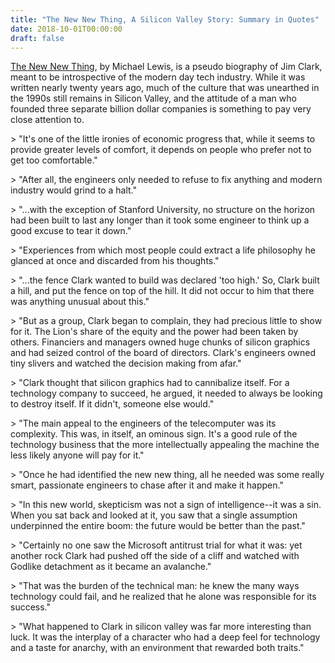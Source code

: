 ```yaml
---
title: "The New New Thing, A Silicon Valley Story: Summary in Quotes"
date: 2018-10-01T00:00:00
draft: false
---
```


[The New New Thing](https://www.amazon.com/New-Thing-Silicon-Valley-Story/dp/0393347818/ref=tmm_pap_swatch_0?_encoding=UTF8&amp;qid=1541260718&amp;sr=8-1), by Michael Lewis, is a pseudo biography of Jim Clark, meant to be introspective of the modern day tech industry. While it was written nearly twenty years ago, much of the culture that was unearthed in the 1990s still remains in Silicon Valley, and the attitude of a man who founded three separate billion dollar companies is something to pay very close attention to.

&gt; &#34;It&#39;s one of the little ironies of economic progress that, while it seems to provide greater levels of comfort, it depends on people who prefer not to get too comfortable.&#34;

&gt; &#34;After all, the engineers only needed to refuse to fix anything and modern industry would grind to a halt.&#34;

&gt; &#34;...with the exception of Stanford University, no structure on the horizon had been built to last any longer than it took some engineer to think up a good excuse to tear it down.&#34;

&gt; &#34;Experiences from which most people could extract a life philosophy he glanced at once and discarded from his thoughts.&#34;

&gt; &#34;...the fence Clark wanted to build was declared &#39;too high.&#39; So, Clark built a hill, and put the fence on top of the hill. It did not occur to him that there was anything unusual about this.&#34;

&gt; &#34;But as a group, Clark began to complain, they had precious little to show for it. The Lion&#39;s share of the equity and the power had been taken by others. Financiers and managers owned huge chunks of silicon graphics and had seized control of the board of directors. Clark&#39;s engineers owned tiny slivers and watched the decision making from afar.&#34;

&gt; &#34;Clark thought that silicon graphics had to cannibalize itself. For a technology company to succeed, he argued, it needed to always be looking to destroy itself. If it didn&#39;t, someone else would.&#34;

&gt; &#34;The main appeal to the engineers of the telecomputer was its complexity. This was, in itself, an ominous sign. It&#39;s a good rule of the technology business that the more intellectually appealing the machine the less likely anyone will pay for it.&#34;

&gt; &#34;Once he had identified the new new thing, all he needed was some really smart, passionate engineers to chase after it and make it happen.&#34;

&gt; &#34;In this new world, skepticism was not a sign of intelligence--it was a sin. When you sat back and looked at it, you saw that a single assumption underpinned the entire boom: the future would be better than the past.&#34;

&gt; &#34;Certainly no one saw the Microsoft antitrust trial for what it was: yet another rock Clark had pushed off the side of a cliff and watched with Godlike detachment as it became an avalanche.&#34;

&gt; &#34;That was the burden of the technical man: he knew the many ways technology could fail, and he realized that he alone was responsible for its success.&#34;

&gt; &#34;What happened to Clark in silicon valley was far more interesting than luck. It was the interplay of a character who had a deep feel for technology and a taste for anarchy, with an environment that rewarded both traits.&#34;


